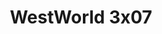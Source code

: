 ---
layout: episodios
title: "WestWorld 3x07"
url_serie_padre: 'westworld/temporada-3'
category: 'series'
capitulo: 'yes'
anio: '2020'
prev: 'capitulo-6'
proximo: 'capitulo-8'
sandbox: allow-same-origin allow-forms
idioma: 'Latino/Subtitulado'
calidad: 'Full HD'
reproductores_otros: ["https://gdriveplayer.me/embed2.php?link=MCGpLjm%252FaCaZ2H9sSnZYUQHpnzVIogJN2%252BTaP5v14%252Bhs329rWW3wia3Kywi4eALCvpay%252BRmkzeD%252BExkmEpgJ%252FrbwMJxiSPT74nRywvxeByjxwo%252Fexqa5fCEQEAUOF83%252BVkxwEsJmRrq6ZA46lbsiV%252BXuMg2ZTvc3Tb%252F3CelBviZP4X64usjGYvS34ROq0Tg9cfdLV0rqk1lE1HwHZJoVyV","Latino","https://player.premiumstream.live/player.php?id=MzI5OQ&sub=https://sub.cuevana2.io/vtt-sub/sub7/Westworld.S03E07.vtt","Subtitulado","https://gdriveplayer.me/embed2.php?link=HZxllKdOqxLKpe8mNyGt%252BQ5njHAvCvYbAbURulL76nWeGUWmlBQgvF8sTxmMYUfpkVlL3L2dgSiPdw5esZLvlhpMDfGN1UgzqNAVgSopX4rjjmzI2%252Bj%252F7JQAVeuxvYO4qS3ugRn0vdR%252BsT3mO7hamwf8sv0S3Q2JdQafYYee%252FLicy0yjsCNzQIdk3wMnSbONKROWsTU2Vx9r1mwzxnKrVr","Subtitulado"]
reproductores_fembed: ["https://feurl.com/v/rg86wbee3mnwl36","Latino","https://fembed.live/v/j-k4niddw6rprmp","Subtitulado","https://feurl.com/v/qg845beem676q0m","Subtitulado"]
image_banner: 'https://res.cloudinary.com/imbriitneysam/image/upload/v1546716492/west-Banner-min.jpg'
reproductor: fembed
clasificacion: '+10'
tags:
- Ciencia-Ficcion
---